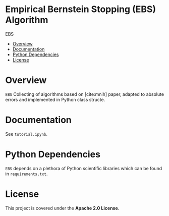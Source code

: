 # Empirical Bernstein Stopping (EBS) Algorithm

EBS

- [Overview](#overview)
- [Documentation](#documentation)
- [Python Dependencies](#Python-Dependencies)
- [License](#license)

# Overview
``EBS`` 
Collecting of algorithms based on [cite:mnih] paper, adapted to absolute errors and implemented in Python class structe.

# Documentation
See `tutorial.ipynb`.

# Python Dependencies
`EBS` depends on a plethora of Python scientific libraries which can be found in `requirements.txt`.

# License
This project is covered under the **Apache 2.0 License**.
